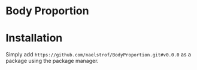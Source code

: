 # Body Proportion

# Installation

Simply add `https://github.com/naelstrof/BodyProportion.git#v0.0.0` as a package using the package manager.